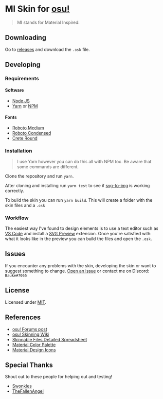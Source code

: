 # MI Skin for [osu!](https://osu.ppy.sh/home/)

> MI stands for Material Inspired.

## Downloading

Go to [releases](https://github.com/Bauke/mi-skin/releases) and download the `.osk` file. 

## Developing

### Requirements

#### Software

* [Node JS](https://nodejs.org/)
* [Yarn](https://yarnpkg.com) or [NPM](https://www.npmjs.com/)

#### Fonts
* [Roboto Medium](https://fonts.google.com/specimen/Roboto)
* [Roboto Condensed](https://fonts.google.com/specimen/Roboto%20Condensed)
* [Crete Round](https://fonts.google.com/specimen/Crete%20Round)

### Installation

>I use Yarn however you can do this all with NPM too. Be aware that some commands are different.

Clone the repository and run `yarn`.

After cloning and installing run `yarn test` to see if [svg-to-img](https://github.com/etienne-martin/svg-to-img) is working correctly.

To build the skin you can run `yarn build`. This will create a folder with the skin files and a `.osk`

### Workflow

The easiest way I've found to design elements is to use a text editor such as [VS Code](https://code.visualstudio.com/) and install a [SVG Preview](https://marketplace.visualstudio.com/items?itemName=cssho.vscode-svgviewer) extension. Once you're satisfied with what it looks like in the preview you can build the files and open the `.osk`.

## Issues

If you encounter any problems with the skin, developing the skin or want to suggest something to change. [Open an issue](https://github.com/Bauke/mi-skin/issues) or contact me on Discord: `Bauke#7065`

## License

Licensed under [MIT](https://github.com/Bauke/mi-skin/blob/master/LICENSE.md).

## References

* [osu! Forums post](https://osu.ppy.sh/community/forums/topics/723213)
* [osu! Skinning Wiki](https://osu.ppy.sh/wiki/Skinning)
* [Skinnable Files Detailed Spreadsheet](https://docs.google.com/spreadsheets/d/1bhnV-CQRMy3Z0npQd9XSoTdkYxz0ew5e648S00qkJZ8/)
* [Material Color Palette](https://material.io/guidelines/style/color.html#color-color-palette)
* [Material Design Icons](https://materialdesignicons.com/)

## Special Thanks

Shout out to these people for helping out and testing!
* [Swonkles](https://osu.ppy.sh/users/9422405)
* [TheFallenAngeI](https://osu.ppy.sh/users/4273920)
